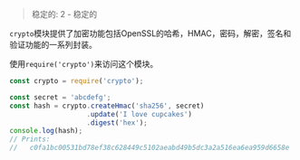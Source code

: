 
> 稳定的: 2 - 稳定的

`crypto`模块提供了加密功能包括OpenSSL的哈希，HMAC，密码，解密，签名和验证功能的一系列封装。

使用`require('crypto')`来访问这个模块。

```js
const crypto = require('crypto');

const secret = 'abcdefg';
const hash = crypto.createHmac('sha256', secret)
                   .update('I love cupcakes')
                   .digest('hex');
console.log(hash);
// Prints:
//   c0fa1bc00531bd78ef38c628449c5102aeabd49b5dc3a2a516ea6ea959d6658e
```

